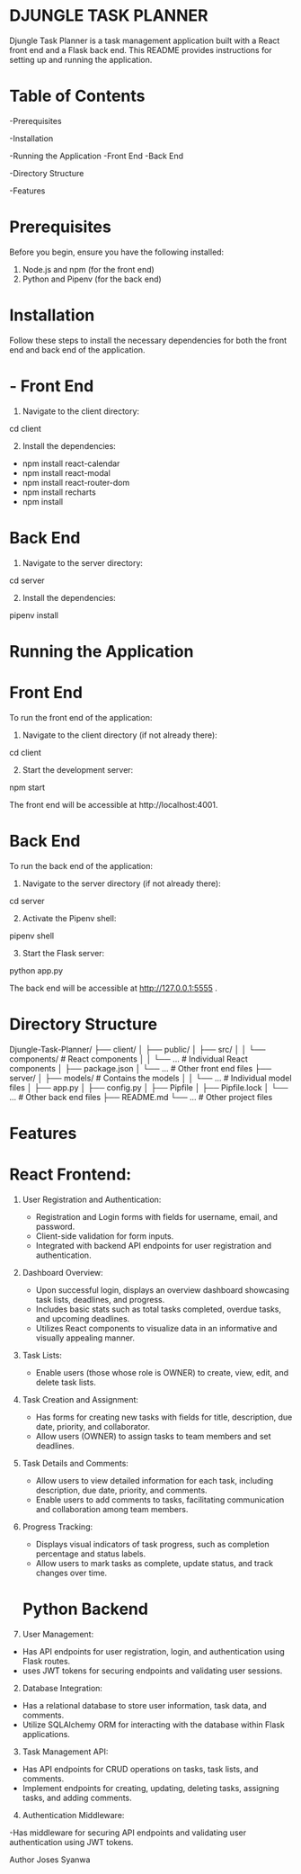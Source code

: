 
# DJUNGLE TASK PLANNER

Djungle Task Planner is a task management application built with a React front end and a Flask back end. This README provides instructions for setting up and running the application.

# Table of Contents

 -Prerequisites

 -Installation

 -Running the Application
   -Front End
   -Back End

 -Directory Structure

 -Features

# Prerequisites

Before you begin, ensure you have the following installed:

 1. Node.js and npm (for the front end)
 2. Python and Pipenv (for the back end)

# Installation

Follow these steps to install the necessary dependencies for both the front end and back end of the application.

 # - Front End

1. Navigate to the client directory:

cd client

2. Install the dependencies:

 - npm install react-calendar
 - npm install react-modal
 - npm install react-router-dom
 - npm install recharts
 - npm install


 # Back End

1. Navigate to the server directory:

cd server

2. Install the dependencies:

pipenv install

# Running the Application

 # Front End
To run the front end of the application:

1. Navigate to the client directory (if not already there):

cd client

2. Start the development server:

npm start

The front end will be accessible at http://localhost:4001.

 # Back End
To run the back end of the application:

1. Navigate to the server directory (if not already there):

cd server

2. Activate the Pipenv shell:

pipenv shell

3. Start the Flask server:

python app.py

The back end will be accessible at  http://127.0.0.1:5555 .

# Directory Structure

Djungle-Task-Planner/
├── client/
│   ├── public/
│   ├── src/
│   │   └── components/      # React components
│   │       └── ...          # Individual React components
│   ├── package.json
│   └── ...                   # Other front end files
├── server/
│   ├── models/               # Contains the models
│   │   └── ...               # Individual model files
│   ├── app.py
│   ├── config.py
│   ├── Pipfile
│   ├── Pipfile.lock
│   └── ...                   # Other back end files
├── README.md
└── ...                       # Other project files


# Features

 # React Frontend:

1. User Registration and Authentication:

   - Registration and Login forms with fields for username, email, and password.
   - Client-side validation for form inputs.
   - Integrated with backend API endpoints for user registration and authentication.

2. Dashboard Overview:

   - Upon successful login, displays an overview dashboard showcasing task lists, deadlines, and progress.
   - Includes basic stats such as total tasks completed, overdue tasks, and upcoming deadlines.
   - Utilizes React components to visualize data in an informative and visually appealing manner.

3. Task Lists:

   - Enable users (those whose role is OWNER) to create, view, edit, and delete task lists.

4. Task Creation and Assignment:

   - Has forms for creating new tasks with fields for title, description, due date, priority, and collaborator.
   - Allow users (OWNER) to assign tasks to team members and set deadlines.

5. Task Details and Comments:

   - Allow users to view detailed information for each task, including description, due date, priority, and comments.
   - Enable users to add comments to tasks, facilitating communication and collaboration among team members.

6. Progress Tracking: 

   - Displays visual indicators of task progress, such as completion percentage and status labels.
   - Allow users to mark tasks as complete, update status, and track changes over time.


   # Python Backend

1. User Management:

 - Has API endpoints for user registration, login, and authentication using Flask routes.
 - uses JWT tokens  for securing endpoints and validating user sessions.

2. Database Integration:

 - Has  a relational database to store user information, task data, and comments.
 - Utilize SQLAlchemy ORM for interacting with the database within Flask applications.

3. Task Management API:

 - Has API endpoints for CRUD operations on tasks, task lists, and comments.
 - Implement endpoints for creating, updating, deleting tasks, assigning tasks, and adding comments.

4. Authentication Middleware:

 -Has middleware for securing API endpoints and validating user authentication using JWT tokens.



Author
Joses Syanwa